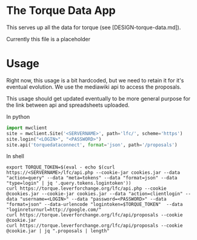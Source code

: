 # The Torque Data App

This serves up all the data for torque (see [DESIGN-torque-data.md]).

Currently this file is a placeholder

# Usage

Right now, this usage is a bit hardcoded, but we need to retain it for
it's eventual evolution.  We use the mediawiki api to access the proposals.

This usage should get updated eventually to be more general purpose for
the link between api and spreadsheets uploaded.

In python

```python
import mwclient
site = mwclient.Site('<SERVERNAME>', path='lfc/', scheme='https')
site.login("<LOGIN>", "<PASSWORD>")
site.api('torquedataconnect', format='json', path='/proposals')
```

In shell
```
export TORQUE_TOKEN=$(eval - echo $(curl https://<SERVERNAME>/lfc/api.php --cookie-jar cookies.jar --data "action=query" --data "meta=tokens" --data "format=json" --data "type=login" | jq '.query.tokens.logintoken'))
curl https://torque.leverforchange.org/lfc/api.php --cookie @cookies.jar --cookie-jar cookies.jar --data "action=clientlogin" --data "username=<LOGIN>" --data "password=<PASSWORD>" --data "format=json" --data-urlencode "logintoken=$TORQUE_TOKEN"  --data "loginreturnurl=http://google.com/"
curl https://torque.leverforchange.org/lfc/api/proposals --cookie @cookie.jar
curl https://torque.leverforchange.org/lfc/api/proposals --cookie @cookie.jar | jq ".proposals | length"
```

